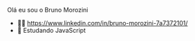 Olá eu sou o Bruno Morozini

- 🚀🚀 https://www.linkedin.com/in/bruno-morozini-7a7372101/
- 🔭 Estudando JavaScript
